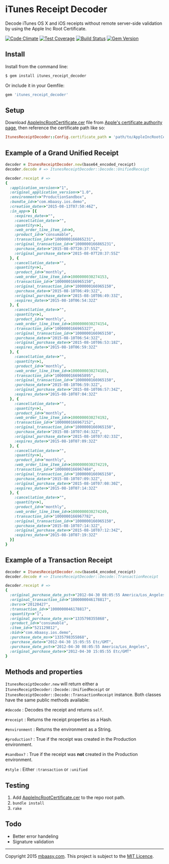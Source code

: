 # iTunes Receipt Decoder

Decode iTunes OS X and iOS receipts without remote server-side validation by using the Apple Inc Root Certificate.

[![Code Climate](https://codeclimate.com/github/mbaasy/itunes_receipt_decoder/badges/gpa.svg)](https://codeclimate.com/github/mbaasy/itunes_receipt_decoder)
[![Test Coverage](https://codeclimate.com/github/mbaasy/itunes_receipt_decoder/badges/coverage.svg)](https://codeclimate.com/github/mbaasy/itunes_receipt_decoder/coverage)
[![Build Status](https://travis-ci.org/mbaasy/itunes_receipt_decoder.svg?branch=master)](https://travis-ci.org/mbaasy/itunes_receipt_decoder)
[![Gem Version](https://badge.fury.io/rb/itunes_receipt_decoder.svg)](https://badge.fury.io/rb/itunes_receipt_decoder)

## Install

Install from the command line:

```bash
$ gem install itunes_receipt_decoder
```

Or include it in your Gemfile:

```ruby
gem 'itunes_receipt_decoder'
```

## Setup

Download [AppleIncRootCertificate.cer](https://www.apple.com/appleca/AppleIncRootCertificate.cer) file from [Apple's certificate authority page](https://www.apple.com/certificateauthority/), then reference the certificate path like so:

```ruby
ItunesReceiptDecoder::Config.certificate_path = 'path/to/AppleIncRootCertificate.cer'
```

## Example of a Grand Unified Receipt

```ruby
decoder = ItunesReceiptDecoder.new(base64_encoded_receipt)
decoder.decode # => ItunesReceiptDecoder::Decode::UnifiedReceipt

decoder.receipt # =>
{
  :application_version=>"1",
  :original_application_version=>"1.0",
  :environment=>"ProductionSandbox",
  :bundle_id=>"com.mbaasy.ios.demo",
  :creation_date=>"2015-08-13T07:50:46Z",
  :in_app=> [{
    :expires_date=>"",
    :cancellation_date=>"",
    :quantity=>1,
    :web_order_line_item_id=>0,
    :product_id=>"consumable",
    :transaction_id=>"1000000166865231",
    :original_transaction_id=>"1000000166865231",
    :purchase_date=>"2015-08-07T20:37:55Z",
    :original_purchase_date=>"2015-08-07T20:37:55Z"
  }, {
    :cancellation_date=>"",
    :quantity=>1,
    :product_id=>"monthly",
    :web_order_line_item_id=>1000000030274153,
    :transaction_id=>"1000000166965150",
    :original_transaction_id=>"1000000166965150",
    :purchase_date=>"2015-08-10T06:49:32Z",
    :original_purchase_date=>"2015-08-10T06:49:33Z",
    :expires_date=>"2015-08-10T06:54:32Z"
  }, {
    :cancellation_date=>"",
    :quantity=>1,
    :product_id=>"monthly",
    :web_order_line_item_id=>1000000030274154,
    :transaction_id=>"1000000166965327",
    :original_transaction_id=>"1000000166965150",
    :purchase_date=>"2015-08-10T06:54:32Z",
    :original_purchase_date=>"2015-08-10T06:53:18Z",
    :expires_date=>"2015-08-10T06:59:32Z"
  }, {
    :cancellation_date=>"",
    :quantity=>1,
    :product_id=>"monthly",
    :web_order_line_item_id=>1000000030274165,
    :transaction_id=>"1000000166965895",
    :original_transaction_id=>"1000000166965150",
    :purchase_date=>"2015-08-10T06:59:32Z",
    :original_purchase_date=>"2015-08-10T06:57:34Z",
    :expires_date=>"2015-08-10T07:04:32Z"
  }, {
    :cancellation_date=>"",
    :quantity=>1,
    :product_id=>"monthly",
    :web_order_line_item_id=>1000000030274192,
    :transaction_id=>"1000000166967152",
    :original_transaction_id=>"1000000166965150",
    :purchase_date=>"2015-08-10T07:04:32Z",
    :original_purchase_date=>"2015-08-10T07:02:33Z",
    :expires_date=>"2015-08-10T07:09:32Z"
  }, {
    :cancellation_date=>"",
    :quantity=>1,
    :product_id=>"monthly",
    :web_order_line_item_id=>1000000030274219,
    :transaction_id=>"1000000166967484",
    :original_transaction_id=>"1000000166965150",
    :purchase_date=>"2015-08-10T07:09:32Z",
    :original_purchase_date=>"2015-08-10T07:08:30Z",
    :expires_date=>"2015-08-10T07:14:32Z"
  }, {
    :cancellation_date=>"",
    :quantity=>1,
    :product_id=>"monthly",
    :web_order_line_item_id=>1000000030274249,
    :transaction_id=>"1000000166967782",
    :original_transaction_id=>"1000000166965150",
    :purchase_date=>"2015-08-10T07:14:32Z",
    :original_purchase_date=>"2015-08-10T07:12:34Z",
    :expires_date=>"2015-08-10T07:19:32Z"
  }]
}
```

## Example of a Transaction Receipt

```ruby
decoder = ItunesReceiptDecoder.new(base64_encoded_receipt)
decoder.decode # => ItunesReceiptDecoder::Decode::TransactionReceipt

decoder.receipt # =>
{
  :original_purchase_date_pst=>"2012-04-30 08:05:55 America/Los_Angeles",
  :original_transaction_id=>"1000000046178817",
  :bvrs=>"20120427",
  :transaction_id=>"1000000046178817",
  :quantity=>"1",
  :original_purchase_date_ms=>"1335798355868",
  :product_id=>"consumable",
  :item_id=>"521129812",
  :bid=>"com.mbaasy.ios.demo",
  :purchase_date_ms=>"1335798355868",
  :purchase_date=>"2012-04-30 15:05:55 Etc/GMT",
  :purchase_date_pst=>"2012-04-30 08:05:55 America/Los_Angeles",
  :original_purchase_date=>"2012-04-30 15:05:55 Etc/GMT"
}
```

## Methods and properties

`ItunesReceiptDecoder.new` will return either a `ItunesReceiptDecoder::Decode::UnifiedReceipt` or `ItunesReceiptDecoder::Decode::TransactionReceipt` instance. Both classes have the same public methods available:

`#decode` : Decodes the receipt and returns `self`.

`#receipt` : Returns the receipt properties as a Hash.

`#environment` : Returns the environment as a String.

`#production?` : True if the receipt was created in the Production environment.

`#sandbox?` : True if the receipt was **not** created in the Production environment.

`#style` : Either `:transaction` or `:unified`

## Testing

1. Add [AppleIncRootCertificate.cer](https://www.apple.com/appleca/AppleIncRootCertificate.cer) to the repo root path.
1. `bundle install`
1. `rake`

## Todo

* Better error handeling
* Signature validation

---

Copyright 2015 [mbaasy.com](https://mbaasy.com/). This project is subject to the [MIT Licence](/LICENCE).
